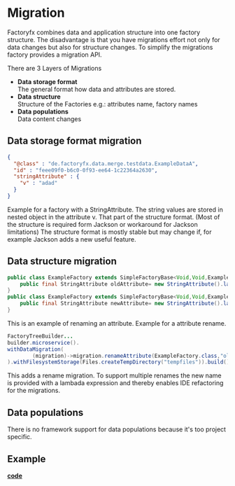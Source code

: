 # Migration
Factoryfx combines data and application structure into one factory structure. The disadvantage is that you have migrations effort not only for data changes but also for structure changes. 
To simplify the migrations factory provides a migration API.

There are 3 Layers of Migrations
* **Data storage format**<br> The general format how data and attributes are stored.
* **Data structure**<br> Structure of the Factories e.g.: attributes name, factory names
* **Data populations**<br> Data content changes


## Data storage format migration
```json
{
  "@class" : "de.factoryfx.data.merge.testdata.ExampleDataA",
  "id" : "feee09f0-b6c0-0f93-ee64-1c22364a2630",
  "stringAttribute" : {
    "v" : "adad"
  }
}
```
Example for a factory with a StringAttribute. 
The string values are stored in nested object in the attribute v. That part of the structure format.
(Most of the structure is required form Jackson or workaround for Jackson limitations)
The structure format is mostly stable but may change if, for example Jackson adds a new useful feature.

## Data structure migration
```java
public class ExampleFactory extends SimpleFactoryBase<Void,Void,ExampleFactory> {
    public final StringAttribute oldAttribute= new StringAttribute().labelText("123");
}
public class ExampleFactory extends SimpleFactoryBase<Void,Void,ExampleFactory> {
    public final StringAttribute newAttribute= new StringAttribute().labelText("123");
}
```
This is an example of renaming an attribute.
Example for a attribute rename. 

```java
FactoryTreeBuilder...
builder.microservice().
withDataMigration(
        (migration)->migration.renameAttribute(ExampleFactory.class,"oldAttribute",(rf)->rf.newAttribute)
).withFilesystemStorage(Files.createTempDirectory("tempfiles")).build();
```
This adds a rename migration. To support multiple renames the new name is provided with a lambada expression and thereby enables IDE refactoring for the migrations.

## Data populations
There is no framework support for data populations because it's too project specific.

## Example
[**code**](https://github.com/factoryfx/factoryfx/tree/master/docu/src/main/java/de/factoryfx/docu/migration)